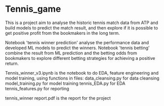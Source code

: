 # Tennis_game
This is a project aim to analyse the historic tennis match data from ATP and build models to predict the match result, and then explore if it is possible to get positive profit from the bookmakers in the long term. 

Notebook 'tennis winner prediction' analyse the performance data and developed ML models to predict the winners.
Notebook 'tennis betting' combine the result from ML prediction and the betting odds from bookmakers to explore different betting strategies for achieving a positive return.

Tennis_winner_v3.ipynb is the notebook to do EDA, feature engineering and model training, using functions in files:
data_cleansing.py for data cleansing
model_training.py for model training
tennis_EDA.py for EDA
tennis_features.py for reporting

tennis_winner report.pdf is the report for the project

